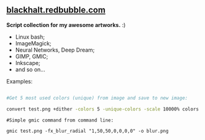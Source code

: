 ## [blackhalt.redbubble.com](https://blackhalt.redbubble.com/ "blackhalt.redbubble.com")

**Script collection for my awesome artworks.** :)


- Linux bash;
- ImageMagick;
- Neural Networks, Deep Dream;
- GIMP, GMIC;
- Inkscape;
- and so on...



Examples:


```bash

#Get 5 most used colors (unique) from image and save to new image:

convert test.png +dither -colors 5 -unique-colors -scale 10000% colors.png
```

```
#Simple gmic command from command line:

gmic test.png -fx_blur_radial "1,50,50,0,0,0,0" -o blur.png
```
